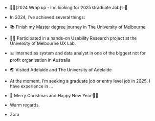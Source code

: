 - 🎄✨[2024 Wrap up - I'm looking for 2025 Graduate Job]✨🎄
- In 2024, I’ve achieved several things:
- 📚 Finish my Master degree journey in The University of Melbourne
- 👩‍💻 Participated in a hands-on Usability Research project at the University of Melbourne UX Lab.
- 📊 Interned as system and data analyst in one of the biggest not for profit organisation in Australia
- 🌏 Visited Adelaide and The University of Adelaide 
- At the moment, I’m seeking a graduate job or entry level job in 2025. I have experience in … 

- 🎉 Merry Christmas and Happy New Year!🎅✨
- Warm regards,
- Zora

<!---
zora070323/zora070323 is a ✨ special ✨ repository because its `README.md` (this file) appears on your GitHub profile.
You can click the Preview link to take a look at your changes.
--->
